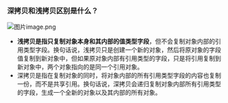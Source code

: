 ### 深拷贝和浅拷贝区别是什么？

![图片](D:/%E6%96%87%E4%BB%B6/typora%E5%9B%BE%E7%89%87/640.webp)image.png

- **浅拷贝是指只复制对象本身和其内部的值类型字段**，但不会复制对象内部的引用类型字段。换句话说，浅拷贝只是创建一个新的对象，然后将原对象的字段值复制到新对象中，但如果原对象内部有引用类型的字段，只是将引用复制到新对象中，两个对象指向的是同一个引用对象。
- 深拷贝是指在复制对象的同时，将对象内部的所有引用类型字段的内容也复制一份，而不是共享引用。换句话说，深拷贝会递归复制对象内部所有引用类型的字段，生成一个全新的对象以及其内部的所有对象。